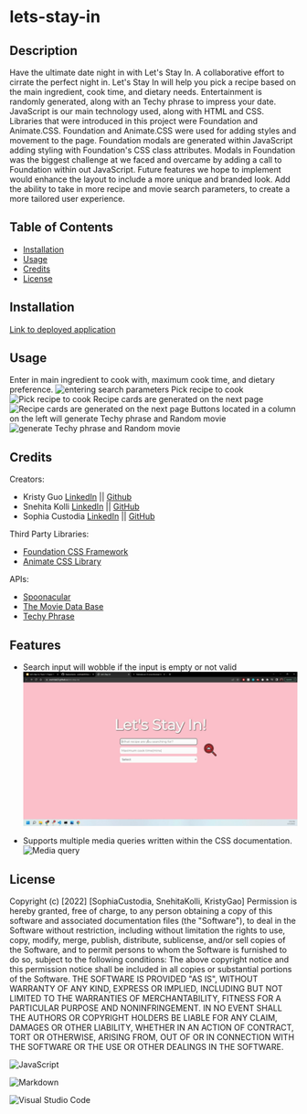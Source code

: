 # lets-stay-in

## Description 

Have the ultimate date night in with Let's Stay In. A collaborative effort to cirrate the perfect night in. Let's Stay In will help you pick a recipe based on the main ingredient, cook time, and dietary needs. Entertainment is randomly generated, along with an Techy phrase to impress your date.
JavaScript is our main technology used, along with HTML and CSS. Libraries that were introduced in this project were Foundation and Animate.CSS. Foundation and Animate.CSS were used for adding styles and movement to the page. Foundation modals are generated within JavaScript adding styling with Foundation's CSS class attributes. Modals in Foundation was the biggest challenge at we faced and overcame by adding a call to Foundation within out JavaScript.
Future features we hope to implement would enhance the layout to include a more unique and branded look. Add the ability to take in more recipe and movie search parameters, to create a more tailored user experience.

## Table of Contents

* [Installation](#installation)
* [Usage](#usage)
* [Credits](#credits)
* [License](#license)

## Installation

[Link to deployed application](https://snehitak20.github.io/lets-stay-in/)

## Usage 

Enter in main ingredient to cook with, maximum cook time, and dietary preference.
![entering search parameters](./assets/gifs/Landing%20Page%20gif.gif)
Pick recipe to cook
![Pick recipe to cook](./assets/gifs/resultsSearch.gif)
Recipe cards are generated on the next page 
![Recipe cards are generated on the next page](./assets/gifs/FoodModal.gif)
Buttons located in a column on the left will generate Techy phrase and Random movie
![generate Techy phrase and Random movie](./assets/gifs/sideModals.gif)

## Credits

Creators:
* Kristy Guo [LinkedIn](www.linkedin.com/in/kristixxg) || [Github](https://github.com/Kristixxg)
* Snehita Kolli [LinkedIn](https://www.linkedin.com/in/snehita-kolli-0abb23b1/) || [GitHub](https://github.com/snehitak20)
* Sophia Custodia [LinkedIn](https://www.linkedin.com/in/sophia-custodia/) || [GitHub](https://github.com/sophtron5000)

Third Party Libraries:
* [Foundation CSS Framework](https://get.foundation)
* [Animate CSS Library](https://animate.style)

APIs:
* [Spoonacular](https://spoonacular.com/food-api)
* [The Movie Data Base](https://developers.themoviedb.org/)
* [Techy Phrase](https://techy-api.vercel.app/)

## Features

* Search input will wobble if the input is empty or not valid
![Input Wobble](./assets/gifs/wobble.gif)

* Supports multiple media queries written within the CSS documentation. 
![Media query](./assets/gifs/Search%20Result.gif)

## License
Copyright (c) [2022] [SophiaCustodia, SnehitaKolli, KristyGao]
Permission is hereby granted, free of charge, to any person obtaining a copy
of this software and associated documentation files (the "Software"), to deal
in the Software without restriction, including without limitation the rights
to use, copy, modify, merge, publish, distribute, sublicense, and/or sell
copies of the Software, and to permit persons to whom the Software is
furnished to do so, subject to the following conditions:
The above copyright notice and this permission notice shall be included in all
copies or substantial portions of the Software.
THE SOFTWARE IS PROVIDED "AS IS", WITHOUT WARRANTY OF ANY KIND, EXPRESS OR
IMPLIED, INCLUDING BUT NOT LIMITED TO THE WARRANTIES OF MERCHANTABILITY,
FITNESS FOR A PARTICULAR PURPOSE AND NONINFRINGEMENT. IN NO EVENT SHALL THE
AUTHORS OR COPYRIGHT HOLDERS BE LIABLE FOR ANY CLAIM, DAMAGES OR OTHER
LIABILITY, WHETHER IN AN ACTION OF CONTRACT, TORT OR OTHERWISE, ARISING FROM,
OUT OF OR IN CONNECTION WITH THE SOFTWARE OR THE USE OR OTHER DEALINGS IN THE
SOFTWARE.

![JavaScript](https://img.shields.io/badge/javascript-%23323330.svg?style=for-the-badge&logo=javascript&logoColor=%23F7DF1E)

![Markdown](https://img.shields.io/badge/markdown-%23000000.svg?style=for-the-badge&logo=markdown&logoColor=white)

![Visual Studio Code](https://img.shields.io/badge/Visual%20Studio%20Code-0078d7.svg?style=for-the-badge&logo=visual-studio-code&logoColor=white)
















